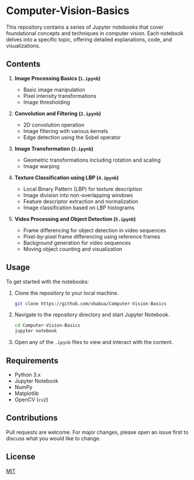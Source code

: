 # Computer-Vision-Basics

This repository contains a series of Jupyter notebooks that cover foundational concepts and techniques in computer vision. Each notebook delves into a specific topic, offering detailed explanations, code, and visualizations.

## Contents

1. **Image Processing Basics (`1.ipynb`)**
    - Basic image manipulation
    - Pixel intensity transformations
    - Image thresholding

2. **Convolution and Filtering (`2.ipynb`)**
    - 2D convolution operation
    - Image filtering with various kernels
    - Edge detection using the Sobel operator

3. **Image Transformation (`3.ipynb`)**
    - Geometric transformations including rotation and scaling
    - Image warping

4. **Texture Classification using LBP (`4.ipynb`)**
    - Local Binary Pattern (LBP) for texture description
    - Image division into non-overlapping windows
    - Feature descriptor extraction and normalization
    - Image classification based on LBP histograms

5. **Video Processing and Object Detection (`5.ipynb`)**
    - Frame differencing for object detection in video sequences
    - Pixel-by-pixel frame differencing using reference frames
    - Background generation for video sequences
    - Moving object counting and visualization

## Usage

To get started with the notebooks:

1. Clone the repository to your local machine.
    ```bash
    git clone https://github.com/vbabua/Computer-Vision-Basics
    ```

2. Navigate to the repository directory and start Jupyter Notebook.
    ```bash
    cd Computer-Vision-Basics
    jupyter notebook
    ```

3. Open any of the `.ipynb` files to view and interact with the content.

## Requirements

- Python 3.x
- Jupyter Notebook
- NumPy
- Matplotlib
- OpenCV (`cv2`)

## Contributions

Pull requests are welcome. For major changes, please open an issue first to discuss what you would like to change.

## License

[MIT](https://choosealicense.com/licenses/mit/)
